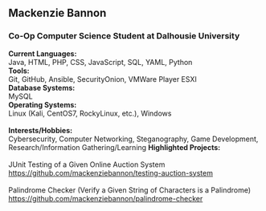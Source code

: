 ## Mackenzie Bannon </br>
### Co-Op Computer Science Student at Dalhousie University </br>
**Current Languages:** </br>
  Java, HTML, PHP, CSS, JavaScript, SQL, YAML, Python </br>
**Tools:** </br> 
  Git, GitHub, Ansible, SecurityOnion, VMWare Player ESXI </br>
**Database Systems:** </br>
  MySQL </br>
**Operating Systems:** </br>
  Linux (Kali, CentOS7, RockyLinux, etc.), Windows </br>
</br>
**Interests/Hobbies:** </br>
  Cybersecurity, Computer Networking, Steganography, Game Development, Research/Information Gathering/Learning
**Highlighted Projects:** </br> 
</br>
JUnit Testing of a Given Online Auction System </br>
https://github.com/mackenziebannon/testing-auction-system </br>
</br>
Palindrome Checker (Verify a Given String of Characters is a Palindrome) </br>
https://github.com/mackenziebannon/palindrome-checker
